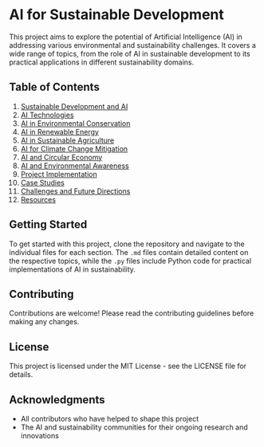 # AI for Sustainable Development

This project aims to explore the potential of Artificial Intelligence (AI) in addressing various environmental and sustainability challenges. It covers a wide range of topics, from the role of AI in sustainable development to its practical applications in different sustainability domains.

## Table of Contents

1. [Sustainable Development and AI](sustainable_development_and_ai.md)
2. [AI Technologies](ai_technologies.md)
3. [AI in Environmental Conservation](ai_in_environmental_conservation.py)
4. [AI in Renewable Energy](ai_in_renewable_energy.py)
5. [AI in Sustainable Agriculture](ai_in_sustainable_agriculture.py)
6. [AI for Climate Change Mitigation](ai_for_climate_change_mitigation.py)
7. [AI and Circular Economy](ai_and_circular_economy.md)
8. [AI and Environmental Awareness](ai_and_environmental_awareness.md)
9. [Project Implementation](project_implementation.py)
10. [Case Studies](case_studies.md)
11. [Challenges and Future Directions](challenges_and_future_directions.md)
12. [Resources](resources.md)

## Getting Started

To get started with this project, clone the repository and navigate to the individual files for each section. The `.md` files contain detailed content on the respective topics, while the `.py` files include Python code for practical implementations of AI in sustainability.

## Contributing

Contributions are welcome! Please read the contributing guidelines before making any changes.

## License

This project is licensed under the MIT License - see the LICENSE file for details.

## Acknowledgments

- All contributors who have helped to shape this project
- The AI and sustainability communities for their ongoing research and innovations
